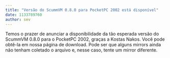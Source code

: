 ```yaml
---
title: "Versão do ScummVM 0.8.0 para PocketPC 2002 está disponível"
date: 1133789760
author: sev
---
```


Temos o prazer de anunciar a disponibilidade da tão esperada versão do ScummVM 0.8.0 para o PocketPC 2002, graças a Kostas Nakos. Você pode obtê-la em nossa página de download. Pode ser que alguns mirrors ainda não tenham coletado o arquivo e, nesse caso, tente um mirror diferente.
